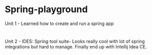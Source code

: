 # Spring-playground
Unit 1 - Learned how to create and run a spring app

# 
Unit 2 - IDES: Spring tool suite- Looks really cool with lot of spring integrations but hard to manage. Finally end up with Intellij Idea CE.
  
